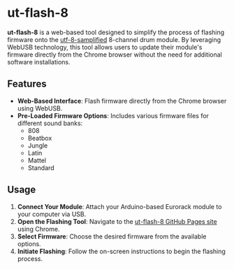 # ut-flash-8

**ut-flash-8** is a web-based tool designed to simplify the process of flashing firmware onto the [utf-8-samplified](https://github.com/wgd-modular/utf-8-samplified) 8-channel drum module. By leveraging WebUSB technology, this tool allows users to update their module's firmware directly from the Chrome browser without the need for additional software installations.

## Features

- **Web-Based Interface**: Flash firmware directly from the Chrome browser using WebUSB.
- **Pre-Loaded Firmware Options**: Includes various firmware files for different sound banks:
  - 808
  - Beatbox
  - Jungle
  - Latin
  - Mattel
  - Standard

## Usage

1. **Connect Your Module**: Attach your Arduino-based Eurorack module to your computer via USB.
2. **Open the Flashing Tool**: Navigate to the [ut-flash-8 GitHub Pages site](https://wgd-modular.github.io/ut-flash-8/) using Chrome.
3. **Select Firmware**: Choose the desired firmware from the available options.
4. **Initiate Flashing**: Follow the on-screen instructions to begin the flashing process.
